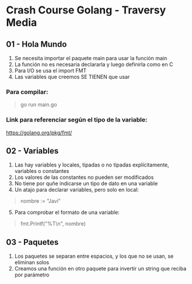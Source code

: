# Crash Course Golang - Traversy Media #

## 01 - Hola Mundo ##

1. Se necesita importar el paquete main para usar la función main
2. La función no es necesaria declararla y luego definirla como en C
3. Para I/O se usa el import FMT
4. Las variables que creemos SE TIENEN que usar

### Para compilar: ###

> go run main.go

### Link para referenciar según el tipo de la variable: ###

https://golang.org/pkg/fmt/

## 02 - Variables ##

1. Las hay variables y locales, tipadas o no tipadas explícitamente, variables o constantes
2. Los valores de las constantes no pueden ser modificados
3. No tiene por quñe indicarse un tipo de dato en una variable
4. Un atajo para declarar variables, pero solo en local:
> nombre := "Javi"
5. Para comprobar el formato de una variable:
> fmt.Printf("%T\n", nombre)

## 03 - Paquetes ##

1. Los paquetes se separan entre espacios, y los que no se usan, se eliminan solos
2. Creamos una función en otro paquete para invertir un string que reciba por parámetro
